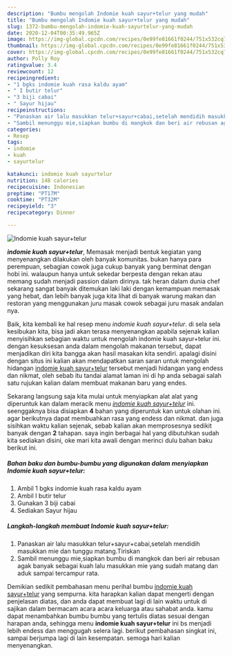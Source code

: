 ```yaml
---
description: "Bumbu mengolah Indomie kuah sayur+telur yang mudah"
title: "Bumbu mengolah Indomie kuah sayur+telur yang mudah"
slug: 1372-bumbu-mengolah-indomie-kuah-sayurtelur-yang-mudah
date: 2020-12-04T00:35:49.965Z
image: https://img-global.cpcdn.com/recipes/0e99fe81661f0244/751x532cq70/indomie-kuah-sayurtelur-foto-resep-utama.jpg
thumbnail: https://img-global.cpcdn.com/recipes/0e99fe81661f0244/751x532cq70/indomie-kuah-sayurtelur-foto-resep-utama.jpg
cover: https://img-global.cpcdn.com/recipes/0e99fe81661f0244/751x532cq70/indomie-kuah-sayurtelur-foto-resep-utama.jpg
author: Polly Roy
ratingvalue: 3.4
reviewcount: 12
recipeingredient:
- "1 bgks indomie kuah rasa kaldu ayam"
- " I butir telur"
- "3 biji cabai"
- " Sayur hijau"
recipeinstructions:
- "Panaskan air lalu masukkan telur+sayur+cabai,setelah mendidih masukkan mie dan tunggu matang.Tiriskan"
- "Sambil menunggu mie,siapkan bumbu di mangkok dan beri air rebusan agak banyak sebagai kuah lalu masukkan mie yang sudah matang dan aduk sampai tercampur rata."
categories:
- Resep
tags:
- indomie
- kuah
- sayurtelur

katakunci: indomie kuah sayurtelur 
nutrition: 148 calories
recipecuisine: Indonesian
preptime: "PT17M"
cooktime: "PT32M"
recipeyield: "3"
recipecategory: Dinner

---
```



![Indomie kuah sayur+telur](https://img-global.cpcdn.com/recipes/0e99fe81661f0244/751x532cq70/indomie-kuah-sayurtelur-foto-resep-utama.jpg)

<b><i>indomie kuah sayur+telur</i></b>, Memasak menjadi bentuk kegiatan yang menyenangkan dilakukan oleh banyak komunitas. bukan hanya para perempuan, sebagian cowok juga cukup banyak yang berminat dengan hobi ini. walaupun hanya untuk sekedar berpesta dengan rekan atau memang sudah menjadi passion dalam dirinya. tak heran dalam dunia chef sekarang sangat banyak ditemukan laki laki dengan kemampuan memasak yang hebat, dan lebih banyak juga kita lihat di banyak warung makan dan restoran yang menggunakan juru masak cowok sebagai juru masak andalan nya.

Baik, kita kembali ke hal resep menu <i>indomie kuah sayur+telur</i>. di sela sela kesibukan kita, bisa jadi akan terasa menyenangkan apabila sejenak kalian menyisihkan sebagian waktu untuk mengolah indomie kuah sayur+telur ini. dengan kesuksesan anda dalam mengolah makanan tersebut, dapat menjadikan diri kita bangga akan hasil masakan kita sendiri. apalagi disini dengan situs ini kalian akan mendapatkan saran saran untuk mengolah hidangan <u>indomie kuah sayur+telur</u> tersebut menjadi hidangan yang endess dan nikmat, oleh sebab itu tandai alamat laman ini di hp anda sebagai salah satu rujukan kalian dalam membuat makanan baru yang endes.




Sekarang langsung saja kita mulai untuk menyiapkan alat alat yang diperuntuk kan dalam meracik menu <u><i>indomie kuah sayur+telur</i></u> ini. seenggaknya bisa disiapkan <b>4</b> bahan yang diperuntuk kan untuk olahan ini. agar berikutnya dapat membuahkan rasa yang endess dan nikmat. dan juga sisihkan waktu kalian sejenak, sebab kalian akan memprosesnya sedikit banyak dengan <b>2</b> tahapan. saya ingin berbagai hal yang dibutuhkan sudah kita sediakan disini, oke mari kita awali dengan merinci dulu bahan baku berikut ini.

<!--inarticleads1-->

##### Bahan baku dan bumbu-bumbu yang digunakan dalam menyiapkan Indomie kuah sayur+telur:

1. Ambil 1 bgks indomie kuah rasa kaldu ayam
1. Ambil  I butir telur
1. Gunakan 3 biji cabai
1. Sediakan  Sayur hijau




<!--inarticleads2-->

##### Langkah-langkah membuat Indomie kuah sayur+telur:

1. Panaskan air lalu masukkan telur+sayur+cabai,setelah mendidih masukkan mie dan tunggu matang.Tiriskan
1. Sambil menunggu mie,siapkan bumbu di mangkok dan beri air rebusan agak banyak sebagai kuah lalu masukkan mie yang sudah matang dan aduk sampai tercampur rata.




Demikian sedikit pembahasan menu perihal bumbu <u>indomie kuah sayur+telur</u> yang sempurna. kita harapkan kalian dapat mengerti dengan penjelasan diatas, dan anda dapat membuat lagi di lain waktu untuk di sajikan dalam bermacam acara acara keluarga atau sahabat anda. kamu dapat menambahkan bumbu bumbu yang tertulis diatas sesuai dengan harapan anda, sehingga menu <b>indomie kuah sayur+telur</b> ini bs menjadi lebih endess dan menggugah selera lagi. berikut pembahasan singkat ini, sampai berjumpa lagi di lain kesempatan. semoga hari kalian menyenangkan.
